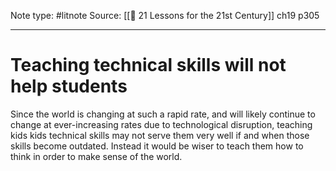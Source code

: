 Note type: #litnote
Source: [[📖 21 Lessons for the 21st Century]] ch19 p305

---
# Teaching technical skills will not help students
Since the world is changing at such a rapid rate, and will likely continue to change at ever-increasing rates due to technological disruption, teaching kids kids technical skills may not serve them very well if and when those skills become outdated. Instead it would be wiser to teach them how to think in order to make sense of the world.